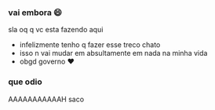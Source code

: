 ### vai embora  😄

sla oq q vc esta fazendo aqui

- infelizmente tenho q fazer esse treco chato
- isso n vai mudar em absultamente em nada na minha vida
- obgd governo ❤️

### que odio 
AAAAAAAAAAAH
saco




